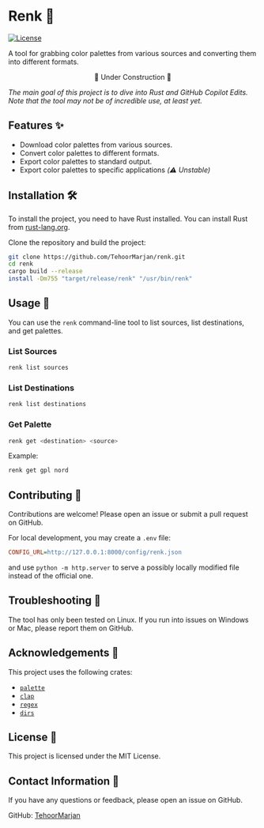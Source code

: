 # Renk 🎨

[![License](https://img.shields.io/badge/license-MIT-blue?style=flat-square)](LICENSE)

A tool for grabbing color palettes from various sources and converting them into different formats.

<p align=center>🚧 Under Construction 🚧</p>

_The main goal of this project is to dive into Rust and GitHub Copilot Edits. Note that the tool may not be of incredible use, at least yet._

## Features ✨

- Download color palettes from various sources.
- Convert color palettes to different formats.
- Export color palettes to standard output.
- Export color palettes to specific applications _(⚠️ Unstable)_

## Installation 🛠️

To install the project, you need to have Rust installed. You can install Rust from [rust-lang.org](https://www.rust-lang.org/).

Clone the repository and build the project:

```bash
git clone https://github.com/TehoorMarjan/renk.git
cd renk
cargo build --release
install -Dm755 "target/release/renk" "/usr/bin/renk"
```

## Usage 🚀

You can use the `renk` command-line tool to list sources, list destinations, and get palettes.

### List Sources

```bash
renk list sources
```

### List Destinations

```bash
renk list destinations
```

### Get Palette

```bash
renk get <destination> <source>
```

Example:

```bash
renk get gpl nord
```

## Contributing 🤝

Contributions are welcome! Please open an issue or submit a pull request on GitHub.

For local development, you may create a `.env` file:

```ini
CONFIG_URL=http://127.0.0.1:8000/config/renk.json
```

and use `python -m http.server` to serve a possibly locally modified file instead of the official one.

## Troubleshooting 🤯

The tool has only been tested on Linux. If you run into issues on Windows or Mac, please report them on GitHub.

## Acknowledgements 🙏

This project uses the following crates:

- [`palette`](https://crates.io/crates/palette)
- [`clap`](https://crates.io/crates/clap)
- [`regex`](https://crates.io/crates/regex)
- [`dirs`](https://crates.io/crates/dirs)

## License 📄

This project is licensed under the MIT License.

## Contact Information 📧

If you have any questions or feedback, please open an issue on GitHub.

GitHub: [TehoorMarjan](https://github.com/TehoorMarjan)

